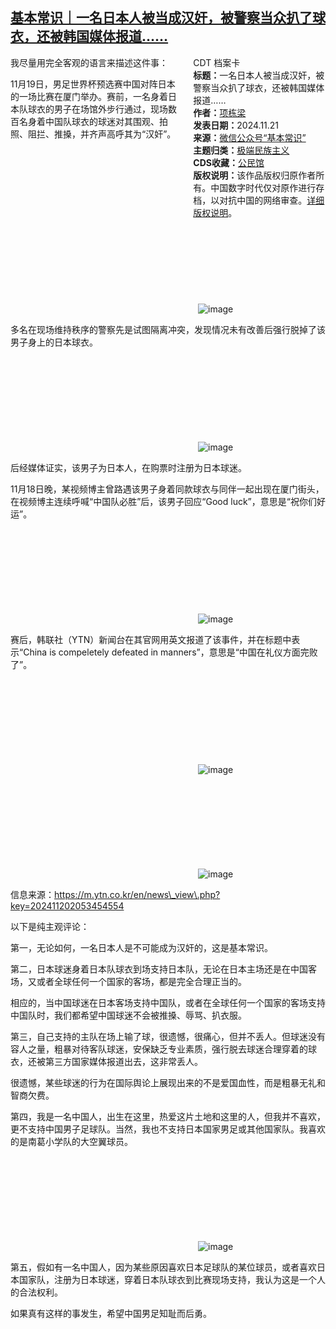 <!--1732189285000-->
[基本常识｜一名日本人被当成汉奸，被警察当众扒了球衣，还被韩国媒体报道……](https://chinadigitaltimes.net/chinese/713338.html)
------

<div style="width:42%;float:right;padding-left:20px;"><div class="su-spoiler su-spoiler-style-fancy su-spoiler-icon-chevron-circle" data-scroll-offset="0" data-anchor-in-url="no"><div class="su-spoiler-title" tabindex="0" role="button"><span class="su-spoiler-icon"></span>CDT 档案卡</div><div class="su-spoiler-content su-u-clearfix su-u-trim"><strong>标题：</strong>一名日本人被当成汉奸，被警察当众扒了球衣，还被韩国媒体报道……<br><strong>作者：</strong><a href="https://chinadigitaltimes.net/space/基本常识" target="_blank">项栋梁</a><br><strong>发表日期：</strong>2024.11.21<br><strong>来源：</strong><a href="https://archive.ph/?url=https://mp.weixin.qq.com/s/S5GXaJTRotXQsK8dAC7btQ" target="_blank">微信公众号“基本常识”</a><br><strong>主题归类：</strong><a href="https://chinadigitaltimes.net/space/极端民族主义" target="_blank">极端民族主义</a><br><strong>CDS收藏：</strong><a href="https://chinadigitaltimes.net/space/%E5%85%AC%E6%B0%91%E9%A6%86" target="_blank" rel="noopener">公民馆</a><br><strong>版权说明：</strong>该作品版权归原作者所有。中国数字时代仅对原作进行存档，以对抗中国的网络审查。<a href="https://chinadigitaltimes.net/chinese/copyright">详细版权说明</a>。</div></div></div><p>我尽量用完全客观的语言来描述这件事：</p><p>11月19日，男足世界杯预选赛中国对阵日本的一场比赛在厦门举办。赛前，一名身着日本队球衣的男子在场馆外步行通过，现场数百名身着中国队球衣的球迷对其围观、拍照、阻拦、推搡，并齐声高呼其为“汉奸”。</p><p><img decoding="async" src="data:image/svg+xml,%3Csvg%20xmlns='http://www.w3.org/2000/svg'%20viewBox='0%200%200%200'%3E%3C/svg%3E" alt="image" data-lazy-src="https://chinadigitaltimes.net/chinese/files/2024/11/post-713338-673f1c657dc6e."><noscript><img decoding="async" src="https://chinadigitaltimes.net/chinese/files/2024/11/post-713338-673f1c657dc6e." alt="image"></noscript></p><p>多名在现场维持秩序的警察先是试图隔离冲突，发现情况未有改善后强行脱掉了该男子身上的日本球衣。</p><p><img decoding="async" src="data:image/svg+xml,%3Csvg%20xmlns='http://www.w3.org/2000/svg'%20viewBox='0%200%200%200'%3E%3C/svg%3E" alt="image" data-lazy-src="https://chinadigitaltimes.net/chinese/files/2024/11/post-713338-673f1c658531e."><noscript><img decoding="async" src="https://chinadigitaltimes.net/chinese/files/2024/11/post-713338-673f1c658531e." alt="image"></noscript></p><p>后经媒体证实，该男子为日本人，在购票时注册为日本球迷。</p><p>11月18日晚，某视频博主曾路遇该男子身着同款球衣与同伴一起出现在厦门街头，在视频博主连续呼喊“中国队必胜”后，该男子回应“Good luck”，意思是“祝你们好运”。</p><p><img decoding="async" src="data:image/svg+xml,%3Csvg%20xmlns='http://www.w3.org/2000/svg'%20viewBox='0%200%200%200'%3E%3C/svg%3E" alt="image" data-lazy-src="https://chinadigitaltimes.net/chinese/files/2024/11/post-713338-673f1c6590c24."><noscript><img decoding="async" src="https://chinadigitaltimes.net/chinese/files/2024/11/post-713338-673f1c6590c24." alt="image"></noscript></p><p>赛后，韩联社（YTN）新闻台在其官网用英文报道了该事件，并在标题中表示“China is compeletely defeated in manners”，意思是“中国在礼仪方面完败了”。</p><p><img decoding="async" src="data:image/svg+xml,%3Csvg%20xmlns='http://www.w3.org/2000/svg'%20viewBox='0%200%200%200'%3E%3C/svg%3E" alt="image" data-lazy-src="https://chinadigitaltimes.net/chinese/files/2024/11/post-713338-673f1c659884f."><noscript><img decoding="async" src="https://chinadigitaltimes.net/chinese/files/2024/11/post-713338-673f1c659884f." alt="image"></noscript></p><p><img decoding="async" src="data:image/svg+xml,%3Csvg%20xmlns='http://www.w3.org/2000/svg'%20viewBox='0%200%200%200'%3E%3C/svg%3E" alt="image" data-lazy-src="https://chinadigitaltimes.net/chinese/files/2024/11/post-713338-673f1c65a3520."><noscript><img decoding="async" src="https://chinadigitaltimes.net/chinese/files/2024/11/post-713338-673f1c65a3520." alt="image"></noscript></p><p>信息来源：<a href="https://m.ytn.co.kr/en/news\_view\.php?key=202411202053454554">https://m.ytn.co.kr/en/news\_view\.php?key=202411202053454554</a></p><p>以下是纯主观评论：</p><p>第一，无论如何，一名日本人是不可能成为汉奸的，这是基本常识。</p><p>第二，日本球迷身着日本队球衣到场支持日本队，无论在日本主场还是在中国客场，又或者全球任何一个国家的客场，都是完全合理正当的。</p><p>相应的，当中国球迷在日本客场支持中国队，或者在全球任何一个国家的客场支持中国队时，我们都希望中国球迷不会被推搡、辱骂、扒衣服。</p><p>第三，自己支持的主队在场上输了球，很遗憾，很痛心，但并不丢人。但球迷没有容人之量，粗暴对待客队球迷，安保缺乏专业素质，强行脱去球迷合理穿着的球衣，还被第三方国家媒体报道出去，这非常丢人。</p><p>很遗憾，某些球迷的行为在国际舆论上展现出来的不是爱国血性，而是粗暴无礼和智商欠费。</p><p>第四，我是一名中国人，出生在这里，热爱这片土地和这里的人，但我并不喜欢，更不支持中国男子足球队。当然，我也不支持日本国家男足或其他国家队。我喜欢的是南葛小学队的大空翼球员。</p><p><img decoding="async" src="data:image/svg+xml,%3Csvg%20xmlns='http://www.w3.org/2000/svg'%20viewBox='0%200%200%200'%3E%3C/svg%3E" alt="image" data-lazy-src="https://chinadigitaltimes.net/chinese/files/2024/11/post-713338-673f1c65ab0c1."><noscript><img decoding="async" src="https://chinadigitaltimes.net/chinese/files/2024/11/post-713338-673f1c65ab0c1." alt="image"></noscript></p><p>第五，假如有一名中国人，因为某些原因喜欢日本足球队的某位球员，或者喜欢日本国家队，注册为日本球迷，穿着日本队球衣到比赛现场支持，我认为这是一个人的合法权利。</p><p>如果真有这样的事发生，希望中国男足知耻而后勇。</p><div class="addtoany_share_save_container addtoany_content addtoany_content_bottom"><div class="a2a_kit a2a_kit_size_32 addtoany_list" data-a2a-url="https://chinadigitaltimes.net/chinese/713338.html" data-a2a-title="基本常识｜一名日本人被当成汉奸，被警察当众扒了球衣，还被韩国媒体报道……"><a class="a2a_button_facebook" href="https://www.addtoany.com/add_to/facebook?linkurl=https%3A%2F%2Fchinadigitaltimes.net%2Fchinese%2F713338.html&amp;linkname=%E5%9F%BA%E6%9C%AC%E5%B8%B8%E8%AF%86%EF%BD%9C%E4%B8%80%E5%90%8D%E6%97%A5%E6%9C%AC%E4%BA%BA%E8%A2%AB%E5%BD%93%E6%88%90%E6%B1%89%E5%A5%B8%EF%BC%8C%E8%A2%AB%E8%AD%A6%E5%AF%9F%E5%BD%93%E4%BC%97%E6%89%92%E4%BA%86%E7%90%83%E8%A1%A3%EF%BC%8C%E8%BF%98%E8%A2%AB%E9%9F%A9%E5%9B%BD%E5%AA%92%E4%BD%93%E6%8A%A5%E9%81%93%E2%80%A6%E2%80%A6" title="Facebook" rel="nofollow noopener" target="_blank"></a><a class="a2a_button_twitter" href="https://www.addtoany.com/add_to/twitter?linkurl=https%3A%2F%2Fchinadigitaltimes.net%2Fchinese%2F713338.html&amp;linkname=%E5%9F%BA%E6%9C%AC%E5%B8%B8%E8%AF%86%EF%BD%9C%E4%B8%80%E5%90%8D%E6%97%A5%E6%9C%AC%E4%BA%BA%E8%A2%AB%E5%BD%93%E6%88%90%E6%B1%89%E5%A5%B8%EF%BC%8C%E8%A2%AB%E8%AD%A6%E5%AF%9F%E5%BD%93%E4%BC%97%E6%89%92%E4%BA%86%E7%90%83%E8%A1%A3%EF%BC%8C%E8%BF%98%E8%A2%AB%E9%9F%A9%E5%9B%BD%E5%AA%92%E4%BD%93%E6%8A%A5%E9%81%93%E2%80%A6%E2%80%A6" title="Twitter" rel="nofollow noopener" target="_blank"></a><a class="a2a_button_telegram" href="https://www.addtoany.com/add_to/telegram?linkurl=https%3A%2F%2Fchinadigitaltimes.net%2Fchinese%2F713338.html&amp;linkname=%E5%9F%BA%E6%9C%AC%E5%B8%B8%E8%AF%86%EF%BD%9C%E4%B8%80%E5%90%8D%E6%97%A5%E6%9C%AC%E4%BA%BA%E8%A2%AB%E5%BD%93%E6%88%90%E6%B1%89%E5%A5%B8%EF%BC%8C%E8%A2%AB%E8%AD%A6%E5%AF%9F%E5%BD%93%E4%BC%97%E6%89%92%E4%BA%86%E7%90%83%E8%A1%A3%EF%BC%8C%E8%BF%98%E8%A2%AB%E9%9F%A9%E5%9B%BD%E5%AA%92%E4%BD%93%E6%8A%A5%E9%81%93%E2%80%A6%E2%80%A6" title="Telegram" rel="nofollow noopener" target="_blank"></a><a class="a2a_button_reddit" href="https://www.addtoany.com/add_to/reddit?linkurl=https%3A%2F%2Fchinadigitaltimes.net%2Fchinese%2F713338.html&amp;linkname=%E5%9F%BA%E6%9C%AC%E5%B8%B8%E8%AF%86%EF%BD%9C%E4%B8%80%E5%90%8D%E6%97%A5%E6%9C%AC%E4%BA%BA%E8%A2%AB%E5%BD%93%E6%88%90%E6%B1%89%E5%A5%B8%EF%BC%8C%E8%A2%AB%E8%AD%A6%E5%AF%9F%E5%BD%93%E4%BC%97%E6%89%92%E4%BA%86%E7%90%83%E8%A1%A3%EF%BC%8C%E8%BF%98%E8%A2%AB%E9%9F%A9%E5%9B%BD%E5%AA%92%E4%BD%93%E6%8A%A5%E9%81%93%E2%80%A6%E2%80%A6" title="Reddit" rel="nofollow noopener" target="_blank"></a><a class="a2a_button_whatsapp" href="https://www.addtoany.com/add_to/whatsapp?linkurl=https%3A%2F%2Fchinadigitaltimes.net%2Fchinese%2F713338.html&amp;linkname=%E5%9F%BA%E6%9C%AC%E5%B8%B8%E8%AF%86%EF%BD%9C%E4%B8%80%E5%90%8D%E6%97%A5%E6%9C%AC%E4%BA%BA%E8%A2%AB%E5%BD%93%E6%88%90%E6%B1%89%E5%A5%B8%EF%BC%8C%E8%A2%AB%E8%AD%A6%E5%AF%9F%E5%BD%93%E4%BC%97%E6%89%92%E4%BA%86%E7%90%83%E8%A1%A3%EF%BC%8C%E8%BF%98%E8%A2%AB%E9%9F%A9%E5%9B%BD%E5%AA%92%E4%BD%93%E6%8A%A5%E9%81%93%E2%80%A6%E2%80%A6" title="WhatsApp" rel="nofollow noopener" target="_blank"></a><a class="a2a_button_email" href="https://www.addtoany.com/add_to/email?linkurl=https%3A%2F%2Fchinadigitaltimes.net%2Fchinese%2F713338.html&amp;linkname=%E5%9F%BA%E6%9C%AC%E5%B8%B8%E8%AF%86%EF%BD%9C%E4%B8%80%E5%90%8D%E6%97%A5%E6%9C%AC%E4%BA%BA%E8%A2%AB%E5%BD%93%E6%88%90%E6%B1%89%E5%A5%B8%EF%BC%8C%E8%A2%AB%E8%AD%A6%E5%AF%9F%E5%BD%93%E4%BC%97%E6%89%92%E4%BA%86%E7%90%83%E8%A1%A3%EF%BC%8C%E8%BF%98%E8%A2%AB%E9%9F%A9%E5%9B%BD%E5%AA%92%E4%BD%93%E6%8A%A5%E9%81%93%E2%80%A6%E2%80%A6" title="Email" rel="nofollow noopener" target="_blank"></a><a class="a2a_button_copy_link" href="https://www.addtoany.com/add_to/copy_link?linkurl=https%3A%2F%2Fchinadigitaltimes.net%2Fchinese%2F713338.html&amp;linkname=%E5%9F%BA%E6%9C%AC%E5%B8%B8%E8%AF%86%EF%BD%9C%E4%B8%80%E5%90%8D%E6%97%A5%E6%9C%AC%E4%BA%BA%E8%A2%AB%E5%BD%93%E6%88%90%E6%B1%89%E5%A5%B8%EF%BC%8C%E8%A2%AB%E8%AD%A6%E5%AF%9F%E5%BD%93%E4%BC%97%E6%89%92%E4%BA%86%E7%90%83%E8%A1%A3%EF%BC%8C%E8%BF%98%E8%A2%AB%E9%9F%A9%E5%9B%BD%E5%AA%92%E4%BD%93%E6%8A%A5%E9%81%93%E2%80%A6%E2%80%A6" title="Copy Link" rel="nofollow noopener" target="_blank"></a><a class="a2a_dd addtoany_share_save addtoany_share" href="https://www.addtoany.com/share"></a></div></div>
